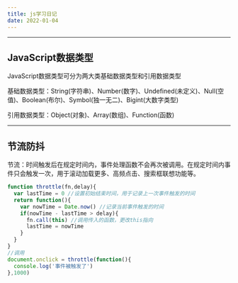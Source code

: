 ```yaml
---
title: js学习日记
date: 2022-01-04
---
```

---
JavaScript数据类型
---
JavaScript数据类型可分为两大类基础数据类型和引用数据类型

基础数据类型：String(字符串)、Number(数字)、Undefined(未定义)、Null(空值)、Boolean(布尔)、Symbol(独一无二)、Bigint(大数字类型)

引用数据类型：Object(对象)、Array(数组)、Function(函数)

---
节流防抖
---
节流：时间触发后在规定时间内，事件处理函数不会再次被调用。在规定时间内事件只会触发一次，用于滚动加载更多、高频点击、搜索框联想功能等。
``` js
function throttle(fn,delay){
  var lastTime = 0 //设置初始结束时间，用于记录上一次事件触发的时间
  return function(){
    var nowTime = Date.now() //记录当前事件触发的时间
    if(nowTime - lastTime > delay){
      fn.call(this) //调用传入的函数，更改this指向
      lastTime = nowTime
    }
  }
}
//调用
document.onclick = throttle(function(){
  console.log('事件被触发了')
},1000)
```